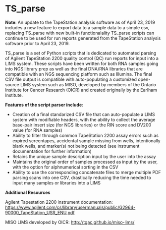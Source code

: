 # **__TS_parse__**

**Note**: An update to the TapeStation analysis software as of April 23, 2019 includes a new feature to export data to a sample data to a simple csv, replacing TS_parse with new built-in functionalality TS_parse scripts can continue to be used for run reports generated from the TapeStation analysis software prior to April 23, 2019. 

TS_parse is a set of Python scripts that is dedicated to automated parsing of Agilent TapeStation 2200 quality control (QC) run reports for input into a LIMS system. These scripts have been written for both RNA samples going into NGS library prep as well as the final DNA/RNA libraries that are compatible with an NGS sequencing platform such as Illumina. The final CSV file output is compatible with auto-populating a customized open-source LIMS system such as MISO, developed by members of the Ontario Institute for Cancer Research (OICR) and created originally by the Earlham Institute. 

**Features of the script parser include**: 
  - Creation of a final standarized CSV file that can auto-populate a LIMS system with modifiable headers, with the ability to collect the     average base-pair insert size (for NGS libraries) or the RIN score and DV200 value (for RNA samples)
  - Ability to filter through common TapeStation 2200 assay errors such as expired screentapes, accidental sample missing from wells,           intentionally blank wells, and marker(s) not being detected (see instrument documentation for further information)
  - Retains the unique sample description input by the user into the assay
  - Maintains the original order of samples processed as input by the user, with the option for alphnumerical sorting in the CSV
  - Ability to use the corresponding concatenate files to merge multiple PDF parsing scans into one CSV, drastically reducing the time         needed to input many samples or libraries into a LIMS

**Additional Resources**

Agilent Tapestation 2200 instrument documentation: https://www.agilent.com/cs/library/usermanuals/public/G2964-90000_TapeStation_USR_ENU.pdf

MISO LIMS developed by OICR: http://tgac.github.io/miso-lims/
